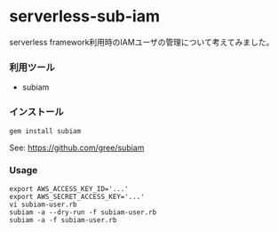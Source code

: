 # serverless-sub-iam

serverless framework利用時のIAMユーザの管理について考えてみました。

### 利用ツール

* subiam

### インストール

```
gem install subiam
```

See: https://github.com/gree/subiam


### Usage

```
export AWS_ACCESS_KEY_ID='...'
export AWS_SECRET_ACCESS_KEY='...'
vi subiam-user.rb
subiam -a --dry-run -f subiam-user.rb
subiam -a -f subiam-user.rb
```


